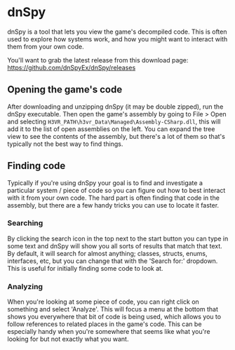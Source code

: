 # dnSpy
dnSpy is a tool that lets you view the game's decompiled code. This is often used to explore how systems work, and how you might want to interact with them from your own code. 

You'll want to grab the latest release from this download page: https://github.com/dnSpyEx/dnSpy/releases

## Opening the game's code
After downloading and unzipping dnSpy (it may be double zipped), run the dnSpy executable. Then open the game's assembly by going to File > Open and selecting `H3VR_PATH\h3vr_Data\Managed\Assembly-CSharp.dll`, this will add it to the list of open assemblies on the left. You can expand the tree view to see the contents of the assembly, but there's a lot of them so that's typically not the best way to find things.

## Finding code
Typically if you're using dnSpy your goal is to find and investigate a particular system / piece of code so you can figure out how to best interact with it from your own code. The hard part is often finding that code in the assembly, but there are a few handy tricks you can use to locate it faster.

### Searching
By clicking the search icon in the top next to the start button you can type in some text and dnSpy will show you all sorts of results that match that text. By default, it will search for almost anything; classes, structs, enums, interfaces, etc, but you can change that with the 'Search for:' dropdown. This is useful for initially finding some code to look at.

### Analyzing
When you're looking at some piece of code, you can right click on something and select 'Analyze'. This will focus a menu at the bottom that shows you everywhere that bit of code is being used, which allows you to follow references to related places in the game's code. This can be especially handy when you're somewhere that seems like what you're looking for but not exactly what you want.
